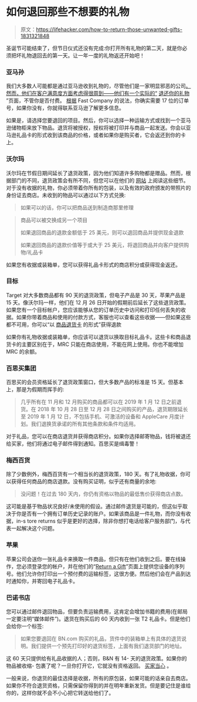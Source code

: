 # 如何退回那些不想要的礼物

> 原文：<https://lifehacker.com/how-to-return-those-unwanted-gifts-1831321848>

圣诞节可能结束了，但节日仪式还没有完成:你打开所有礼物的第二天，就是你必须把坏礼物退回去的第一天。让一年一度的礼物返还开始吧！



### 亚马孙

我们大多数人可能都是通过亚马逊收到礼物的，尽管他们是一家明显邪恶的公司[。然而，他们在客户满意度方面考虑得很周到——他们有一个实际的“](https://lifehacker.com/are-you-cutting-amazon-out-of-your-holiday-shopping-thi-1830740594) [退还你的礼物](https://www.amazon.com/gp/help/customer/display.html?asc_campaign=InlineText&asc_refurl=https://lifehacker.com/how-to-return-those-unwanted-gifts-1831321848&asc_source=&nodeId=201826610&tag=kinjalifehackerlink-20) ”页面，不管你是否付费。 [根据](https://www.fastcompany.com/90286178/how-to-return-a-package-to-amazon-a-reverse-gift-guide-for-your-holiday-hangover) Fast Company 的说法，你确实需要 17 位的订单号，如果你没有，你就得联系亚马逊了解更多信息。

如果是，请选择您要退回的项目。然后，你可以选择一种运输方式或找到一个亚马逊储物柜来放下物品。退货将被授权，授权将被打印并与商品一起发送。你会以亚马逊礼品卡的形式收到该商品的价格，或者如果你是购买者，它会返还到你的卡上。

### 沃尔玛

沃尔玛在节假日期间延长了退货政策，因为他们知道许多购物都是赠品。然而，根据部门的不同，退货政策会有所不同，但您可以在他们的 [网站](https://help.walmart.com/app/answers/detail/a_id/3228/~/returns%2C-replacements-and-refunds#R1) 上阅读这些细节。对于没有收据的礼物，你必须带着你所有的包装，以及有效的政府颁发的带照片的身份证去商店。未收到的物品可以通过以下方式兑换:

> 如果可以的话，你可以把商品送到制造商那里修理

> 商品可以被交换成另一个项目
> 
> 如果退回商品的退款金额低于 25 美元，则可以退回商品并提供现金退款
> 
> 如果退回商品的退款价值等于或大于 25 美元，将退回商品并向客户提供购物/礼品卡

如果您有收据或装箱单，您可以获得礼品卡形式的商店积分或获得现金返还。

### 目标

Target 对大多数商品都有 90 天的退货政策，但电子产品是 30 天，苹果产品是 15 天。像沃尔玛一样，他们在 12 月 26 日开始的假期前后延长了这些退货政策。如果您有一个目标帐户，您应该能够从您的订单历史中访问和打印任何丢失的收据。如果你带着商品和使用的付款方式，客服也可以查看这些收据——但如果这些都不可用，你可以“以 [商品退货卡](http://www.target.com/c/merchandise-return-gift-cards/-/N-ekoun) 的形式”获得退款

如果你有礼物收据或装箱单，你应该可以退货以换取目标礼品卡。这些卡和商品退货卡的主要区别在于，MRC 只能在商店使用，不能在网上使用。你也不能增加 MRC 的余额。

### 百思买集团

百思买的会员资格延长了退货政策窗口，但大多数产品的标准是 15 天。但基本上，那是为假期而挥手的:

> 几乎所有在 11 月和 12 月购买的商品都可以在 2019 年 1 月 12 日之前退货。在 2018 年 10 月 28 日至 12 月 28 日之间购买的产品，退货期限延长至 2019 年 1 月 12 日，不包括手机、可激活的设备和 AppleCare 月度计划。我们退换货承诺的所有其他条款和条件均适用。

对于礼品，您可以在商店退货并获得商店积分。如果你选择邮寄物品，钱将被退还给买家，他们将通过电子邮件得到通知。百思买是缉毒警！

### 梅西百货

除了少数例外，梅西百货有一个相当长的退货政策，180 天。有了礼物收据，你可以获得任何商品的商店退款。没有购买证明，似乎还有商量的余地:

> 没问题！在过去 180 天内，你仍有资格以物品的最低售价获得商店点数。

这可能是基于物品状况良好/未使用的假设。通过邮件退货是可能的，但这似乎取决于你是否有一个拥有订单历史记录的账户。如果该商品是一件礼物，而你没有收据，in-s tore returns 似乎是更好的选择，除非你想打电话给客户服务部门，与代表一起解决这个问题。

### 苹果

苹果公司会送你一张礼品卡来换取一件商品，但只有在他们收到之后。要在线操作，您必须登录您的帐户，并在他们的“[Return a Gift](https://www.apple.com/shop/help/returns_refund)”页面上提供您设备的序列号。他们允许你打印出一个预付费的运输标签，这很方便。然后他们会在产品到达时通知你，并寄回电子礼品卡。

### 巴诺书店

您可以通过邮件退回物品，但要负责运输费用，这肯定会增加书籍的费用(在邮局一定要注明“媒体邮件”)。退货在购买后的 60 天内收到一张 T2 礼品卡。但是他们会给你一个标签:

> 如果您要退回在 BN.com 购买的礼品，货件中的装箱单上有具体的退货说明。我们提供一个预先打印好的退货标签，上面有我们退货部门的地址。

这 60 天只提供给有礼品收据的人；否则，B&N 有 14- 天的退货政策。如果你的物品被收缩- 包裹了呢？一旦你打开它，它就没有资格返回。 [买家当心](https://help.barnesandnoble.com/app/answers/detail/a_id/15/~/refund-and-return-policies#GiftReceipt) 。

一般来说，你退货的最佳选择是收据，所有的原包装，如果可能的话亲自去商店。如果你不符合退货资格，只需保留你得到的并在明年重新发货。但是要记住是谁给你的，这样你就不会不小心把它转送给他们了。
